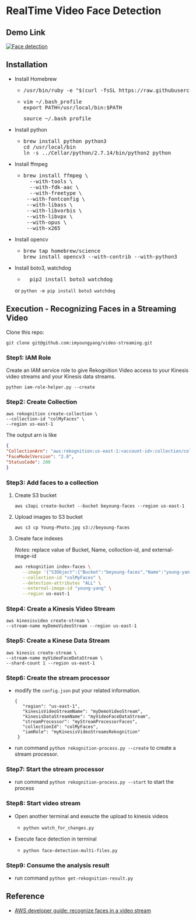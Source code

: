 # RealTime Video Face Detection

## Demo Link
[![Face detection](http://img.youtube.com/vi/82zVzJDMcNo/0.jpg)](http://www.youtube.com/watch?v=82zVzJDMcNo "RealTime Face Detection")

## Installation

* Install Homebrew
	* <pre>
	  /usr/bin/ruby -e "$(curl -fsSL https://raw.githubusercontent.com/Homebrew/install/master/install)"
	  </pre>
	* <pre>
	  vim ~/.bash_profile
	  export PATH=/usr/local/bin:$PATH
	  </pre>
	  <pre>
	  source ~/.bash_profile
	  </pre>

* Install python
	* <pre>
	  brew install python python3
	  cd /usr/local/bin
	  ln -s ../Cellar/python/2.7.14/bin/python2 python
	  </pre>

* Install ffmpeg
	* <pre>
	  brew install ffmpeg \
    	--with-tools \
    	--with-fdk-aac \
   		--with-freetype \
	   --with-fontconfig \
	   --with-libass \
	   --with-libvorbis \
	   --with-libvpx \
	   --with-opus \
	   --with-x265
    </pre>
* Install opencv
	* <pre>
	  brew tap homebrew/science
	  brew install opencv3 --with-contrib --with-python3
	  </pre>
* Install boto3, watchdog
  * <pre>
	  pip2 install boto3 watchdog
	</pre>
   or `python -m pip install boto3 watchdog`

## Execution - Recognizing Faces in a Streaming Video

Clone this repo:

`git clone git@github.com:imyoungyang/video-streaming.git`

### Step1: IAM Role
Create an IAM service role to give Rekognition Video access to your Kinesis video streams and your Kinesis data streams.

```
python iam-role-helper.py --create
```
		
### Step2: Create Collection
```
aws rekognition create-collection \
--collection-id "colMyFaces" \
--region us-east-1
```
    
The output arn is like
	
```json
{
"CollectionArn": "aws:rekognition:us-east-1:<account-id>:collection/colMyFaces",
"FaceModelVersion": "2.0",
"StatusCode": 200
}
```

### Step3: Add faces to a collection

1. Create S3 bucket
	
	`aws s3api create-bucket --bucket beyoung-faces --region us-east-1`

2. Upload images to S3 bucket

	```
	aws s3 cp Young-Photo.jpg s3://beyoung-faces
	```

3. Create face indexes
   
   *Notes*: replace value of Bucket, Name, colloction-id, and external-image-id
   
   ```bash
   aws rekognition index-faces \
      --image '{"S3Object":{"Bucket":"beyoung-faces","Name":"young-yang.jpg"}}' \
      --collection-id "colMyFaces" \
      --detection-attributes "ALL" \
      --external-image-id "young-yang" \
      --region us-east-1
   ```
   
### Step4: Create a Kinesis Video Stream

```
aws kinesisvideo create-stream \
--stream-name myDemoVideoStream --region us-east-1
```
	
### Step5: Create a Kinese Data Stream

```
aws kinesis create-stream \
--stream-name myVideoFaceDataStream \
--shard-count 1 --region us-east-1
```

### Step6: Create the stream processor
* modify the `config.json` put your related information.
   
   ```
   {
	  "region": "us-east-1",
	  "kinesisVideoStreamName": "myDemoVideoStream",
	  "kinesisDataStreamName": "myVideoFaceDataStream",
	  "streamProcessor": "myStreamProcessorFaces",
	  "collectionId": "colMyFaces",
	  "iamRole": "myKinesisVideoStreamsRekognition"
	}
	```

* run command `python rekognition-process.py --create` to create a stream processor.
	
### Step7: Start the stream processor

* run command `python rekognition-process.py --start` to start the process

### Step8: Start video stream

* Open another terminal and exeucte the upload to kinesis videos
	* `python watch_for_changes.py`

* Execute face detection in terminal
	* `python face-detection-multi-files.py`

### Step9: Consume the analysis result

* run command `python get-rekognition-result.py`

## Reference
* [AWS developer guide: recognize faces in a video stream](https://docs.aws.amazon.com/rekognition/latest/dg/recognize-faces-in-a-video-stream.html)

